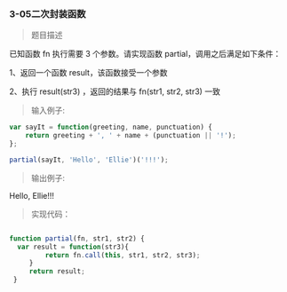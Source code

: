 ### 3-05二次封装函数

> 题目描述

已知函数 fn 执行需要 3 个参数。请实现函数 partial，调用之后满足如下条件：  

1、返回一个函数 result，该函数接受一个参数   

2、执行 result(str3) ，返回的结果与 fn(str1, str2, str3) 一致 


>输入例子:

``` js
var sayIt = function(greeting, name, punctuation) {     
	return greeting + ', ' + name + (punctuation || '!'); 
};  

partial(sayIt, 'Hello', 'Ellie')('!!!');

```

>输出例子:

Hello, Ellie!!!

> 实现代码：

``` js 

function partial(fn, str1, str2) {
  var result = function(str3){
         return fn.call(this, str1, str2, str3);
     }
     return result;
 }


```




